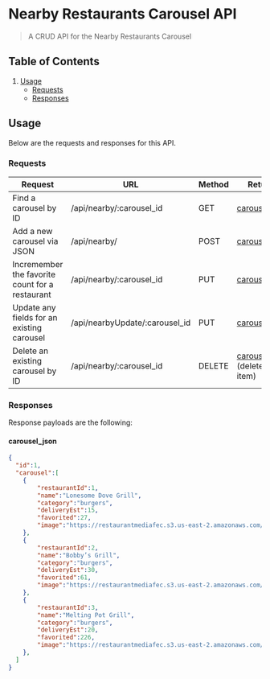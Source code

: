 # Nearby Restaurants Carousel API

> A CRUD API for the Nearby Restaurants Carousel

## Table of Contents

1. [Usage](#Usage)
   - [Requests](#Requests)
   - [Responses](#Responses)

## Usage

Below are the requests and responses for this API.

### Requests
Request | URL | Method | Returns | Inputs
--------- | ---------- | ---------- | ---------- | ----------
Find a carousel by ID | /api/nearby/:carousel_id | GET | [carousel_json](#carousel_json) | [carousel_id]
Add a new carousel via JSON | /api/nearby/ | POST | [carousel_json](#carousel_json) | [carousel_json](#carousel_json)
Incremember the favorite count for a restaurant | /api/nearby/:carousel_id | PUT | [carousel_json](#carousel_json) | [carousel_id], [restaurantId], [increment]
Update any fields for an existing carousel | /api/nearbyUpdate/:carousel_id | PUT | [carousel_json](#carousel_json) | [carousel_json](#carousel_json)
Delete an existing carousel by ID | /api/nearby/:carousel_id | DELETE | [carousel_json](#carousel_json) (deleted item) | [carousel_id]

### Responses

Response payloads are the following:

#### carousel_json
```json
{
  "id":1,
  "carousel":[
    {
        "restaurantId":1,
        "name":"Lonesome Dove Grill",
        "category":"burgers",
        "deliveryEst":15,
        "favorited":27,
        "image":"https://restaurantmediafec.s3.us-east-2.amazonaws.com/restaurant+images/fancy+burger.jpg"
    },
    {
        "restaurantId":2,
        "name":"Bobby’s Grill",
        "category":"burgers",
        "deliveryEst":30,
        "favorited":61,
        "image":"https://restaurantmediafec.s3.us-east-2.amazonaws.com/restaurant+images/burger+prince.png"
    },
    {
        "restaurantId":3,
        "name":"Melting Pot Grill",
        "category":"burgers",
        "deliveryEst":20,
        "favorited":226,
        "image":"https://restaurantmediafec.s3.us-east-2.amazonaws.com/restaurant+images/fnmag-gross-veggie-burger.0.jpg"
    },
  ]
}
```
